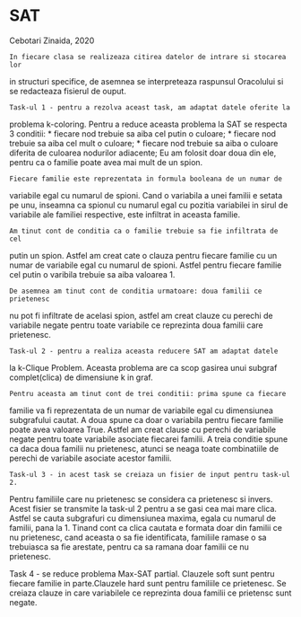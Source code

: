 # SAT

Cebotari Zinaida, 2020

    In fiecare clasa se realizeaza citirea datelor de intrare si stocarea lor
in structuri specifice, de asemnea se interpreteaza raspunsul Oracolului si se
redacteaza fisierul de ouput.

    Task-ul 1 - pentru a rezolva aceast task, am adaptat datele oferite la 
problema k-coloring. Pentru a reduce aceasta problema la SAT se respecta
3 conditii: 
    * fiecare nod trebuie sa aiba cel putin o culoare;
    * fiecare nod trebuie sa aiba cel mult o culoare;
    * fiecare nod trebuie sa aiba o culoare diferita de culoarea nodurilor
      adiacente;
Eu am folosit doar doua din ele, pentru ca o familie poate avea mai mult de un 
spion.


    Fiecare familie este reprezentata in formula booleana de un numar de 
variabile egal cu numarul de spioni. Cand o variabila a unei familii e setata
pe unu, inseamna ca spionul cu numarul egal cu pozitia variabilei in sirul 
de variabile ale familiei respective, este infiltrat in aceasta familie.

    Am tinut cont de conditia ca o familie trebuie sa fie infiltrata de cel
putin un spion. Astfel am creat cate o clauza pentru fiecare familie cu 
un numar de variabile egal cu numarul de spioni. Astfel pentru fiecare 
familie cel putin o varibila trebuie sa aiba valoarea 1.

    De asemnea am tinut cont de conditia urmatoare: doua familii ce prietenesc
nu pot fi infiltrate de acelasi spion, astfel am creat clauze cu perechi de
variabile negate pentru toate variabile ce reprezinta doua familii 
care prietenesc.

    Task-ul 2 - pentru a realiza aceasta reducere SAT am adaptat datele
la k-Clique Problem. Aceasta problema are ca scop gasirea unui subgraf 
complet(clica) de dimensiune k in graf.

    Pentru aceasta am tinut cont de trei conditii: prima spune ca fiecare
familie va fi reprezentata de un numar de variabile egal cu dimensiunea
subgrafului cautat. A doua spune ca doar o variabila pentru fiecare familie
poate avea valoarea True. Astfel am creat clause cu perechi de variabile
negate pentru toate variabile asociate fiecarei familii. A treia conditie
spune ca daca doua familii nu prietenesc, atunci se neaga toate combinatiile
de perechi de variabile asociate acestor familii.

    Task-ul 3 - in acest task se creiaza un fisier de input pentru task-ul 2.
Pentru familiile care nu prietenesc se considera ca prietenesc si invers. Acest
fisier se transmite la task-ul 2 pentru a se gasi cea mai mare clica. Astfel se
cauta subgrafuri cu dimensiunea maxima, egala cu numarul de familii, pana la 1.
Tinand cont ca clica cautata e formata doar din familii ce nu prietenesc, cand
aceasta o sa fie identificata, familiile ramase o sa trebuiasca sa fie 
arestate, pentru ca sa ramana doar familii ce nu prietenesc.

Task 4 -  se reduce problema Max-SAT partial. Clauzele soft sunt pentru fiecare
familie in parte.Clauzele hard sunt pentru familiile ce prietenesc. 
Se creiaza clauze in care variabilele ce reprezinta doua familii 
ce prietensc sunt negate.
